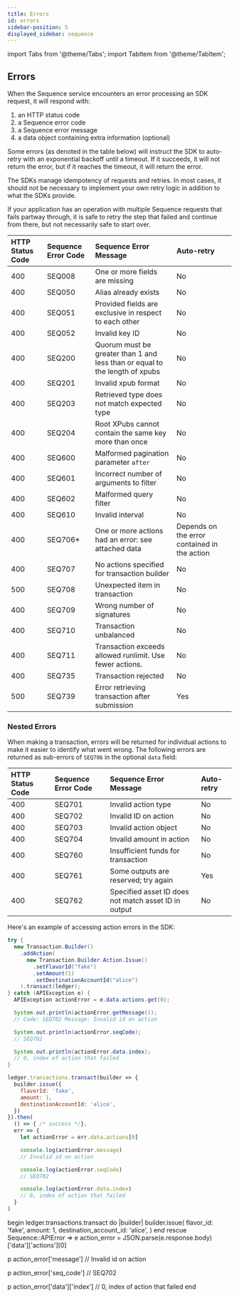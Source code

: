 ```yaml
---
title: Errors
id: errors
sidebar-position: 5
displayed_sidebar: sequence
---
```


import Tabs from '@theme/Tabs';
import TabItem from '@theme/TabItem';

## Errors

When the Sequence service encounters an error processing an SDK request, it will respond with:

1. an HTTP status code
2. a Sequence error code
3. a Sequence error message
4. a data object containing extra information (optional)

Some errors (as denoted in the table below) will instruct the SDK to
auto-retry with an exponential backoff until a timeout. If it succeeds,
it will not return the error, but if it reaches the timeout, it will
return the error.

The SDKs manage idempotency of requests and retries.
In most cases, it should not be necessary to implement
your own retry logic in addition to what the SDKs provide.

If your application has an operation with multiple Sequence requests
that fails partway through, it is safe to retry the step that failed
and continue from there, but not necessarily safe to start over.

| HTTP Status Code | Sequence Error Code | Sequence Error Message                                                      | Auto-retry                                   |
|:-----------------|:--------------------|:----------------------------------------------------------------------------|:---------------------------------------------|
| 400              | SEQ008              | One or more fields are missing                                              | No                                           |
| 400              | SEQ050              | Alias already exists                                                        | No                                           |
| 400              | SEQ051              | Provided fields are exclusive in respect to each other                      | No                                           |
| 400              | SEQ052              | Invalid key ID                                                              | No                                           |
| 400              | SEQ200              | Quorum must be greater than 1 and less than or equal to the length of xpubs | No                                           |
| 400              | SEQ201              | Invalid xpub format                                                         | No                                           |
| 400              | SEQ203              | Retrieved type does not match expected type                                 | No                                           |
| 400              | SEQ204              | Root XPubs cannot contain the same key more than once                       | No                                           |
| 400              | SEQ600              | Malformed pagination parameter `after`                                      | No                                           |
| 400              | SEQ601              | Incorrect number of arguments to filter                                     | No                                           |
| 400              | SEQ602              | Malformed query filter                                                      | No                                           |
| 400              | SEQ610              | Invalid interval                                                            | No                                           |
| 400              | SEQ706*             | One or more actions had an error: see attached data                         | Depends on the error contained in the action |
| 400              | SEQ707              | No actions specified for transaction builder                                | No                                           |
| 500              | SEQ708              | Unexpected item in transaction                                              | No                                           |
| 400              | SEQ709              | Wrong number of signatures                                                  | No                                           |
| 400              | SEQ710              | Transaction unbalanced                                                      | No                                           |
| 400              | SEQ711              | Transaction exceeds allowed runlimit. Use fewer actions.                    | No                                           |
| 400              | SEQ735              | Transaction rejected                                                        | No                                           |
| 500              | SEQ739              | Error retrieving transaction after submission                               | Yes                                          |

### Nested Errors

When making a transaction, errors will be returned for individual actions
to make it easier to identify what went wrong. The following errors are
returned as sub-errors of `SEQ706` in the optional `data` field:

| HTTP Status Code | Sequence Error Code | Sequence Error Message                                                      | Auto-retry                                   |
|:-----------------|:--------------------|:----------------------------------------------------------------------------|:---------------------------------------------|
| 400              | SEQ701              | Invalid action type                                                         | No                                           |
| 400              | SEQ702              | Invalid ID on action                                                        | No                                           |
| 400              | SEQ703              | Invalid action object                                                       | No                                           |
| 400              | SEQ704              | Invalid amount in action                                                    | No                                           |
| 400              | SEQ760              | Insufficient funds for transaction                                          | No                                           |
| 400              | SEQ761              | Some outputs are reserved; try again                                        | Yes                                          |
| 400              | SEQ762              | Specified asset ID does not match asset ID in output                        | No                                           |

Here's an example of accessing action errors in the SDK:

<Tabs>
<TabItem value='java' label='Java'>

```java
try {
  new Transaction.Builder()
    .addAction(
      new Transaction.Builder.Action.Issue()
        .setFlavorId("fake")
        .setAmount(1)
        .setDestinationAccountId("alice")
    ).transact(ledger);
} catch (APIException e) {
  APIException actionError = e.data.actions.get(0);

  System.out.println(actionError.getMessage());
  // Code: SEQ702 Message: Invalid id on action

  System.out.println(actionError.seqCode);
  // SEQ702

  System.out.println(actionError.data.index);
  // 0, index of action that failed
}
```

</TabItem>
<TabItem value='node' label='Node.js'>

```js
ledger.transactions.transact(builder => {
  builder.issue({
    flavorId: 'fake',
    amount: 1,
    destinationAccountId: 'alice',
  })
}).then(
  () => { /* success */},
  err => {
    let actionError = err.data.actions[0]

    console.log(actionError.message)
    // Invalid id on action

    console.log(actionError.seqCode)
    // SEQ702

    console.log(actionError.data.index)
    // 0, index of action that failed
  }
)
```

</TabItem>
<TabItem value='ruby' label='Ruby'>

begin
  ledger.transactions.transact do |builder|
    builder.issue(
      flavor_id: 'fake',
      amount: 1,
      destination_account_id: 'alice',
    )
  end
rescue Sequence::APIError => e
  action_error = JSON.parse(e.response.body)['data']['actions'][0]

  p action_error['message']
  // Invalid id on action

  p action_error['seq_code']
  // SEQ702

  p action_error['data']['index']
  // 0, index of action that failed
end

</TabItem>
</Tabs>